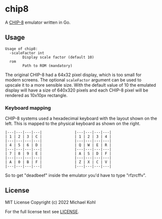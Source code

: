 # chip8

A [CHIP-8](https://en.m.wikipedia.org/wiki/Chip-8) emulator written in Go.

## Usage

```
Usage of chip8:
  -scaleFactor int
        Display scale factor (default 10)
  rom
        Path to ROM (mandatory)
```

The original CHIP-8 had  a 64x32 pixel display, which is too small for modern
screens. The optional `scaleFactor` argument can be used to upscale it to a
more sensible size. With the default value of 10 the emulated display will have
a size of 640x320 pixels and each CHIP-8 pixel will be rendered as 10x10px
rectangle.

### Keyboard mapping

CHIP-8 systems used a hexadecimal keyboard with the layout shown on the left.
This is mapped to the physical keyboard as shown on the right.

```
|---|---|---|---|               |---|---|---|---|
| 1 | 2 | 3 | C |               | 1 | 2 | 3 | 4 |
|---|---|---|---|               |---|---|---|---|
| 4 | 5 | 6 | D |               | Q | W | E | R |
|---|---|---|---|               |---|---|---|---|
| 7 | 8 | 9 | E |               | A | S | D | F |
|---|---|---|---|               |---|---|---|---|
| A | 0 | B | F |               | Z | X | C | V |
|---|---|---|---|               |---|---|---|---|
```

So to get "deadbeef" inside the emulator you'd have to type "rfzrcffv".

## License

MIT License Copyright (c) 2022 Michael Kohl

For the full license text see [LICENSE](./LICENSE).
